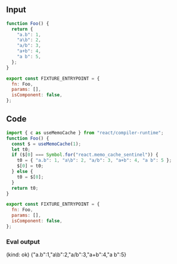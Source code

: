 
## Input

```javascript
function Foo() {
  return {
    "a.b": 1,
    "a\b": 2,
    "a/b": 3,
    "a+b": 4,
    "a b": 5,
  };
}

export const FIXTURE_ENTRYPOINT = {
  fn: Foo,
  params: [],
  isComponent: false,
};

```

## Code

```javascript
import { c as useMemoCache } from "react/compiler-runtime";
function Foo() {
  const $ = useMemoCache(1);
  let t0;
  if ($[0] === Symbol.for("react.memo_cache_sentinel")) {
    t0 = { "a.b": 1, "a\b": 2, "a/b": 3, "a+b": 4, "a b": 5 };
    $[0] = t0;
  } else {
    t0 = $[0];
  }
  return t0;
}

export const FIXTURE_ENTRYPOINT = {
  fn: Foo,
  params: [],
  isComponent: false,
};

```
      
### Eval output
(kind: ok) {"a.b":1,"a\b":2,"a/b":3,"a+b":4,"a b":5}